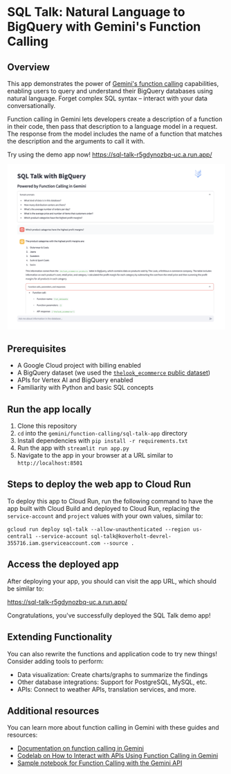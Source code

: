 # SQL Talk: Natural Language to BigQuery with Gemini's Function Calling

## Overview

This app demonstrates the power of
[Gemini's function calling](https://cloud.google.com/vertex-ai/docs/generative-ai/multimodal/function-calling)
capabilities, enabling users to query and understand their BigQuery databases
using natural language. Forget complex SQL syntax – interact with your data
conversationally.

Function calling in Gemini lets developers create a description of a function in
their code, then pass that description to a language model in a request. The
response from the model includes the name of a function that matches the
description and the arguments to call it with.

Try using the demo app now! https://sql-talk-r5gdynozbq-uc.a.run.app/

![SQL Talk Demo App](sql-talk.png)

## Prerequisites

- A Google Cloud project with billing enabled
- A BigQuery dataset (we used the
  [`thelook_ecommerce` public dataset](https://console.cloud.google.com/marketplace/product/bigquery-public-data/thelook-ecommerce))
- APIs for Vertex AI and BigQuery enabled
- Familiarity with Python and basic SQL concepts

## Run the app locally

1. Clone this repository
2. `cd` into the `gemini/function-calling/sql-talk-app` directory
3. Install dependencies with `pip install -r requirements.txt`
4. Run the app with `streamlit run app.py`
5. Navigate to the app in your browser at a URL similar to `http://localhost:8501`

## Steps to deploy the web app to Cloud Run

To deploy this app to Cloud Run, run the following command to have the app built
with Cloud Build and deployed to Cloud Run, replacing the `service-account` and
`project` values with your own values, similar to:

```
gcloud run deploy sql-talk --allow-unauthenticated --region us-central1 --service-account sql-talk@koverholt-devrel-355716.iam.gserviceaccount.com --source .
```

## Access the deployed app

After deploying your app, you should can visit the app URL, which should be
similar to:

https://sql-talk-r5gdynozbq-uc.a.run.app/

Congratulations, you've successfully deployed the SQL Talk demo app!

## Extending Functionality

You can also rewrite the functions and application code to try new things!
Consider adding tools to perform:

- Data visualization: Create charts/graphs to summarize the findings
- Other database integrations: Support for PostgreSQL, MySQL, etc.
- APIs: Connect to weather APIs, translation services, and more.

## Additional resources

You can learn more about function calling in Gemini with these guides and
resources:

- [Documentation on function calling in Gemini](https://cloud.google.com/vertex-ai/docs/generative-ai/multimodal/function-calling)
- [Codelab on How to Interact with APIs Using Function Calling in Gemini](https://codelabs.developers.google.com/codelabs/gemini-function-calling)
- [Sample notebook for Function Calling with the Gemini API](https://github.com/GoogleCloudPlatform/generative-ai/blob/main/gemini/function-calling/intro_function_calling.ipynb)
